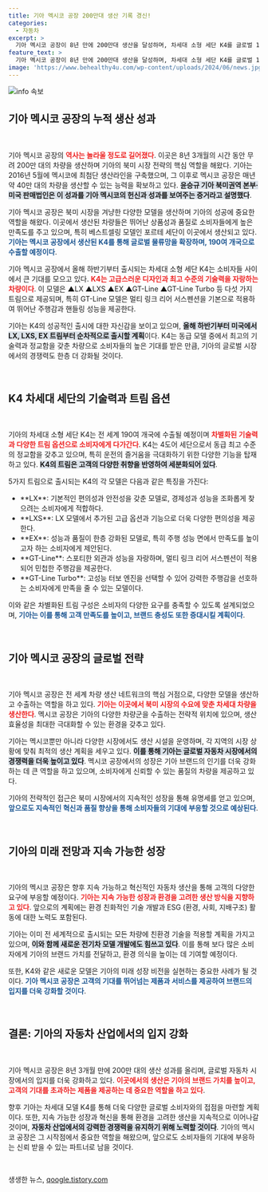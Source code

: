 ```yaml
---
title: 기아 멕시코 공장 200만대 생산 기록 경신!
categories:
  - 자동차
excerpt: >
  기아 멕시코 공장이 8년 만에 200만대 생산을 달성하며, 차세대 소형 세단 K4를 글로벌 190여 개국에 수출할 예정입니다. 최고의 기술력과 품질을 자랑하는 K4는 하반기 미국 시장에 먼저 출시됩니다.
feature_text: >
  기아 멕시코 공장이 8년 만에 200만대 생산을 달성하며, 차세대 소형 세단 K4를 글로벌 190여 개국에 수출할 예정입니다. 최고의 기술력과 품질을 자랑하는 K4는 하반기 미국 시장에 먼저 출시됩니다.
image: 'https://www.behealthy4u.com/wp-content/uploads/2024/06/news.jpg'
---
```


<p><img src="https://www.behealthy4u.com/wp-content/uploads/2024/06/news.jpg" alt="info 속보" /></p>

<h2 data-ke-size="size26">기아 멕시코 공장의 누적 생산 성과</h2>

<p data-ke-size="size16">&nbsp;</p>

<p>기아 멕시코 공장의 <b><span style="color: #ee2323;">역사는 놀라울 정도로 길어졌다</span></b>. 이곳은 8년 3개월의 시간 동안 무려 200만 대의 차량을 생산하며 기아의 북미 시장 전략의 핵심 역할을 해왔다. 기아는 2016년 5월에 멕시코에 최첨단 생산라인을 구축했으며, 그 이후로 멕시코 공장은 매년 약 40만 대의 차량을 생산할 수 있는 능력을 확보하고 있다. <b><span style="background-color: #21538527;">윤승규 기아 북미권역 본부·미국 판매법인은 이 성과를 기아 멕시코의 헌신과 성과를 보여주는 증거라고 설명했다</span></b>.</p>

<p>기아 멕시코 공장은 북미 시장을 겨냥한 다양한 모델을 생산하며 기아의 성공에 중요한 역할을 해왔다. 이곳에서 생산된 차량들은 뛰어난 상품성과 품질로 소비자들에게 높은 만족도를 주고 있으며, 특히 베스트셀링 모델인 포르테 세단이 이곳에서 생산되고 있다. <b><span style="color: #1a5490;">기아는 멕시코 공장에서 생산된 K4를 통해 글로벌 물류망을 확장하며, 190여 개국으로 수출할 예정이다</span></b>.</p>

<p>기아 멕시코 공장에서 올해 하반기부터 출시되는 차세대 소형 세단 K4는 소비자들 사이에서 큰 기대를 모으고 있다. <b><span style="color: #ee2323;">K4는 고급스러운 디자인과 최고 수준의 기술력을 자랑하는 차량이다</span></b>. 이 모델은 ▲LX ▲LXS ▲EX ▲GT-Line ▲GT-Line Turbo 등 다섯 가지 트림으로 제공되며, 특히 GT-Line 모델은 멀티 링크 리어 서스펜션을 기본으로 적용하여 뛰어난 주행감과 핸들링 성능을 제공한다. </p>

<p>기아는 K4의 성공적인 출시에 대한 자신감을 보이고 있으며, <b><span style="background-color: #21538527;">올해 하반기부터 미국에서 LX, LXS, EX 트림부터 순차적으로 출시할 계획</span></b>이다. K4는 동급 모델 중에서 최고의 기술력과 정교함을 갖춘 차량으로 소비자들의 높은 기대를 받은 만큼, 기아의 글로벌 시장에서의 경쟁력도 한층 더 강화될 것이다.</p>

<p data-ke-size="size16">&nbsp;</p>

<h2 data-ke-size="size26">K4 차세대 세단의 기술력과 트림 옵션</h2>

<p data-ke-size="size16">&nbsp;</p>

<p>기아의 차세대 소형 세단 K4는 전 세계 190여 개국에 수출될 예정이며 <b><span style="color: #ee2323;">차별화된 기술력과 다양한 트림 옵션으로 소비자에게 다가간다</span></b>. K4는 4도어 세단으로서 동급 최고 수준의 정교함을 갖추고 있으며, 특히 운전의 즐거움을 극대화하기 위한 다양한 기능을 탑재하고 있다. <b><span style="background-color: #21538527;">K4의 트림은 고객의 다양한 취향을 반영하여 세분화되어 있다</span></b>.</p>

<p>5가지 트림으로 출시되는 K4의 각 모델은 다음과 같은 특징을 가진다:</p>

<ul>
<li>**LX**: 기본적인 편의성과 안전성을 갖춘 모델로, 경제성과 성능을 조화롭게 찾으려는 소비자에게 적합하다.</li>
<li>**LXS**: LX 모델에서 추가된 고급 옵션과 기능으로 더욱 다양한 편의성을 제공한다.</li>
<li>**EX**: 성능과 품질이 한층 강화된 모델로, 특히 주행 성능 면에서 만족도를 높이고자 하는 소비자에게 제안된다.</li>
<li>**GT-Line**: 스포티한 외관과 성능을 자랑하며, 멀티 링크 리어 서스펜션이 적용되어 민첩한 주행감을 제공한다.</li>
<li>**GT-Line Turbo**: 고성능 터보 엔진을 선택할 수 있어 강력한 주행감을 선호하는 소비자에게 만족을 줄 수 있는 모델이다.</li>
</ul>

<p>이와 같은 차별화된 트림 구성은 소비자의 다양한 요구를 충족할 수 있도록 설계되었으며, <b><span style="color: #1a5490;">기아는 이를 통해 고객 만족도를 높이고, 브랜드 충성도 또한 증대시킬 계획이다</span></b>.</p>

<p data-ke-size="size16">&nbsp;</p>

<h2 data-ke-size="size26">기아 멕시코 공장의 글로벌 전략</h2>

<p data-ke-size="size16">&nbsp;</p>

<p>기아 멕시코 공장은 전 세계 차량 생산 네트워크의 핵심 거점으로, 다양한 모델을 생산하고 수출하는 역할을 하고 있다. <b><span style="color: #ee2323;">기아는 이곳에서 북미 시장의 수요에 맞춘 차세대 차량을 생산한다</span></b>. 멕시코 공장은 기아의 다양한 차량군을 수출하는 전략적 위치에 있으며, 생산 효율성을 최대한 극대화할 수 있는 환경을 갖추고 있다.</p>

<p>기아는 멕시코뿐만 아니라 다양한 시장에서도 생산 시설을 운영하며, 각 지역의 시장 상황에 맞춰 최적의 생산 계획을 세우고 있다. <b><span style="background-color: #21538527;">이를 통해 기아는 글로벌 자동차 시장에서의 경쟁력을 더욱 높이고 있다</span></b>. 멕시코 공장에서의 성장은 기아 브랜드의 인기를 더욱 강화하는 데 큰 역할을 하고 있으며, 소비자에게 신뢰할 수 있는 품질의 차량을 제공하고 있다.</p>

<p>기아의 전략적인 접근은 북미 시장에서의 지속적인 성장을 통해 유명세를 얻고 있으며, <b><span style="color: #1a5490;"> 앞으로도 지속적인 혁신과 품질 향상을 통해 소비자들의 기대에 부응할 것으로 예상된다</span></b>. </p>

<p data-ke-size="size16">&nbsp;</p>

<h2 data-ke-size="size26">기아의 미래 전망과 지속 가능한 성장</h2>

<p data-ke-size="size16">&nbsp;</p>

<p>기아의 멕시코 공장은 향후 지속 가능하고 혁신적인 자동차 생산을 통해 고객의 다양한 요구에 부응할 예정이다. <b><span style="color: #ee2323;">기아는 지속 가능한 성장과 환경을 고려한 생산 방식을 지향하고 있다</span></b>. 앞으로의 계획에는 환경 친화적인 기술 개발과 ESG (환경, 사회, 지배구조) 활동에 대한 노력도 포함된다.</p>

<p>기아는 이미 전 세계적으로 출시되는 모든 차량에 친환경 기술을 적용할 계획을 가지고 있으며, <b><span style="background-color: #21538527;">이와 함께 새로운 전기차 모델 개발에도 힘쓰고 있다</span></b>. 이를 통해 보다 많은 소비자에게 기아의 브랜드 가치를 전달하고, 환경 의식을 높이는 데 기여할 예정이다.</p>

<p>또한, K4와 같은 새로운 모델은 기아의 미래 성장 비전을 실현하는 중요한 사례가 될 것이다. <b><span style="color: #1a5490;">기아 멕시코 공장은 고객의 기대를 뛰어넘는 제품과 서비스를 제공하여 브랜드의 입지를 더욱 강화할 것이다</span></b>. </p>

<p data-ke-size="size16">&nbsp;</p>

<h2 data-ke-size="size26">결론: 기아의 자동차 산업에서의 입지 강화</h2>

<p data-ke-size="size16">&nbsp;</p>

<p>기아 멕시코 공장은 8년 3개월 만에 200만 대의 생산 성과를 올리며, 글로벌 자동차 시장에서의 입지를 더욱 강화하고 있다. <b><span style="color: #ee2323;">이곳에서의 생산은 기아의 브랜드 가치를 높이고, 고객의 기대를 초과하는 제품을 제공하는 데 중요한 역할을 하고 있다</span></b>. </p>

<p>향후 기아는 차세대 모델 K4를 통해 더욱 다양한 글로벌 소비자와의 접점을 마련할 계획이다. 또한, 지속 가능한 성장과 혁신을 통해 환경을 고려한 생산을 지속적으로 이어나갈 것이며, <b><span style="background-color: #21538527;">자동차 산업에서의 강력한 경쟁력을 유지하기 위해 노력할 것이다</span></b>. 기아의 멕시코 공장은 그 시작점에서 중요한 역할을 해왔으며, 앞으로도 소비자들의 기대에 부응하는 신뢰 받을 수 있는 파트너로 남을 것이다.</p>

<p data-ke-size="size16">&nbsp;</p>
생생한 뉴스, <a href="https://qoogle.tistory.com" rel="dofollow">qoogle.tistory.com</a>


